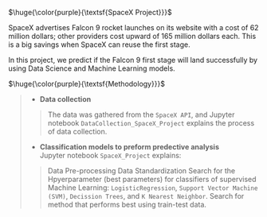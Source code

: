 $\huge{\color{purple}{\textsf{SpaceX Project}}}$

SpaceX advertises Falcon 9 rocket launches on its website with a cost of 62 million dollars; other providers cost upward of 165 million dollars each. This is a big savings when SpaceX can reuse the first stage. 

In this project, we predict if the Falcon 9 first stage will land successfully by using Data Science and Machine Learning models.


$\huge{\color{purple}{\textsf{Methodology}}}$
>
> * **Data collection** <br/>
>> The data was gathered from the `SpaceX API`, and Jupyter notebook `DataCollection_SpaceX_Project` explains the process of data collection.
> * **Classification models to preform predective analysis** <br/>
> Jupyter notebook `SpaceX_Project` explains:
>> Data Pre-processing 
>> Data Standardization
>> Search for the Hpyerparameter (best parameters) for classifiers of supervised Machine Learning: `LogisticRegression`, `Support Vector Machine (SVM)`, `Decission Trees`, and `K Nearest Neighbor`.
>> Search for method that performs best using train-test data.
 
